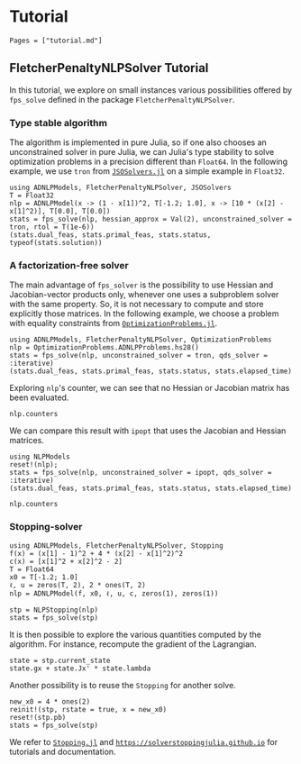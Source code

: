 # Tutorial

```@contents
Pages = ["tutorial.md"]
```

## FletcherPenaltyNLPSolver Tutorial

In this tutorial, we explore on small instances various possibilities offered by `fps_solve` defined in the package `FletcherPenaltyNLPSolver`.

### Type stable algorithm

The algorithm is implemented in pure Julia, so if one also chooses an unconstrained solver in pure Julia, we can Julia's type stability to solve optimization problems in a precision different than `Float64`.
In the following example, we use `tron` from [`JSOSolvers.jl`](https://github.com/JuliaSmoothOptimizers/JSOSolvers.jl) on a simple example in `Float32`.

```@example ex1
using ADNLPModels, FletcherPenaltyNLPSolver, JSOSolvers
T = Float32
nlp = ADNLPModel(x -> (1 - x[1])^2, T[-1.2; 1.0], x -> [10 * (x[2] - x[1]^2)], T[0.0], T[0.0])
stats = fps_solve(nlp, hessian_approx = Val(2), unconstrained_solver = tron, rtol = T(1e-6))
(stats.dual_feas, stats.primal_feas, stats.status, typeof(stats.solution))
```

### A factorization-free solver

The main advantage of `fps_solver` is the possibility to use Hessian and Jacobian-vector products only, whenever one uses a subproblem solver with the same property.
So, it is not necessary to compute and store explicitly those matrices.
In the following example, we choose a problem with equality constraints from [`OptimizationProblems.jl`](https://github.com/JuliaSmoothOptimizers/OptimizationProblems.jl).

```@example ex2
using ADNLPModels, FletcherPenaltyNLPSolver, OptimizationProblems
nlp = OptimizationProblems.ADNLPProblems.hs28()
stats = fps_solve(nlp, unconstrained_solver = tron, qds_solver = :iterative)
(stats.dual_feas, stats.primal_feas, stats.status, stats.elapsed_time)
```
Exploring `nlp`'s counter, we can see that no Hessian or Jacobian matrix has been evaluated.
```@example ex2
nlp.counters
```
We can compare this result with `ipopt` that uses the Jacobian and Hessian matrices.
```@example ex2
using NLPModels
reset!(nlp);
stats = fps_solve(nlp, unconstrained_solver = ipopt, qds_solver = :iterative)
(stats.dual_feas, stats.primal_feas, stats.status, stats.elapsed_time)
```

```@example ex2
nlp.counters
```

### Stopping-solver

```@example ex3
using ADNLPModels, FletcherPenaltyNLPSolver, Stopping
f(x) = (x[1] - 1)^2 + 4 * (x[2] - x[1]^2)^2
c(x) = [x[1]^2 + x[2]^2 - 2]
T = Float64
x0 = T[-1.2; 1.0]
ℓ, u = zeros(T, 2), 2 * ones(T, 2)
nlp = ADNLPModel(f, x0, ℓ, u, c, zeros(1), zeros(1))

stp = NLPStopping(nlp)
stats = fps_solve(stp)
```

It is then possible to explore the various quantities computed by the algorithm.
For instance, recompute the gradient of the Lagrangian.
```@example ex3
state = stp.current_state
state.gx + state.Jx' * state.lambda
```

Another possibility is to reuse the `Stopping` for another solve.
```@example ex3
new_x0 = 4 * ones(2)
reinit!(stp, rstate = true, x = new_x0)
reset!(stp.pb)
stats = fps_solve(stp)
```

We refer to [`Stopping.jl`]() and [`https://solverstoppingjulia.github.io`](https://solverstoppingjulia.github.io/StoppingInterface.jl/dev/) for tutorials and documentation.
